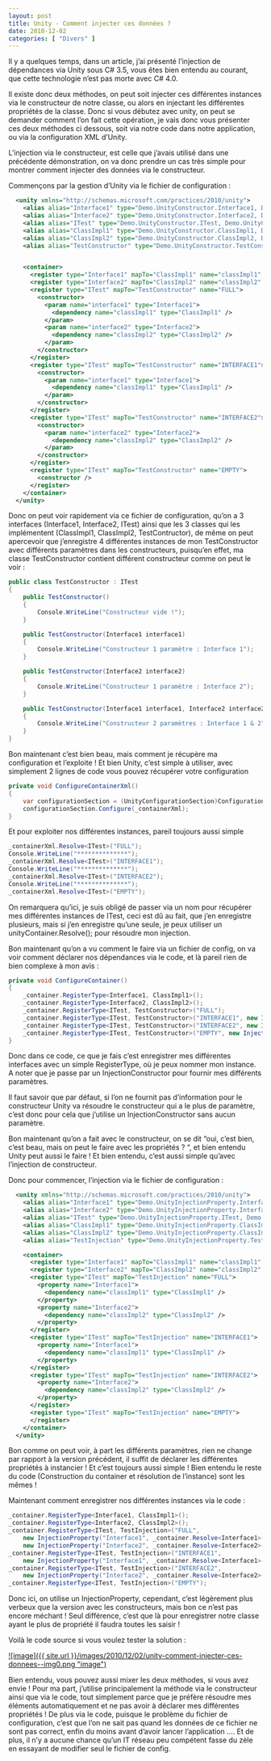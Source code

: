 ```yaml
---
layout: post
title: Unity - Comment injecter ces données ?
date: 2010-12-02
categories: [ "Divers" ]
---
```


Il y a quelques temps, dans un article, j’ai présenté l’injection de dépendances via Unity sous C# 3.5, vous êtes bien entendu au courant, que cette technologie n’est pas morte avec C# 4.0.

Il existe donc deux méthodes, on peut soit injecter ces différentes instances via le constructeur de notre classe, ou alors en injectant les différentes propriétés de la classe. Donc si vous débutez avec unity, on peut se demander comment l’on fait cette opération, je vais donc vous présenter ces deux méthodes ci dessous, soit via notre code dans notre application, ou via la configuration XML d’Unity.

L’injection via le constructeur, est celle que j’avais utilisé dans une précédente démonstration, on va donc prendre un cas très simple pour montrer comment injecter des données via le constructeur.

Commençons par la gestion d’Unity via le fichier de configuration :

```xml
  <unity xmlns="http://schemas.microsoft.com/practices/2010/unity">
    <alias alias="Interface1" type="Demo.UnityConstructor.Interface1, Demo.UnityConstructor" />
    <alias alias="Interface2" type="Demo.UnityConstructor.Interface2, Demo.UnityConstructor" />
    <alias alias="ITest" type="Demo.UnityConstructor.ITest, Demo.UnityConstructor" />
    <alias alias="ClassImpl1" type="Demo.UnityConstructor.ClassImpl1, Demo.UnityConstructor" />
    <alias alias="ClassImpl2" type="Demo.UnityConstructor.ClassImpl2, Demo.UnityConstructor" />
    <alias alias="TestConstructor" type="Demo.UnityConstructor.TestConstructor, Demo.UnityConstructor" />


    <container>
      <register type="Interface1" mapTo="ClassImpl1" name="classImpl1" />
      <register type="Interface2" mapTo="ClassImpl2" name="classImpl2" />
      <register type="ITest" mapTo="TestConstructor" name="FULL">
        <constructor>
          <param name="interface1" type="Interface1">
            <dependency name="classImpl1" type="ClassImpl1" />
          </param>
          <param name="interface2" type="Interface2">
            <dependency name="classImpl2" type="ClassImpl2" />
          </param>
        </constructor>
      </register>
      <register type="ITest" mapTo="TestConstructor" name="INTERFACE1">
        <constructor>
          <param name="interface1" type="Interface1">
            <dependency name="classImpl1" type="ClassImpl1" />
          </param>
        </constructor>
      </register>
      <register type="ITest" mapTo="TestConstructor" name="INTERFACE2">
        <constructor>
          <param name="interface2" type="Interface2">
            <dependency name="classImpl2" type="ClassImpl2" />
          </param>
        </constructor>
      </register>
      <register type="ITest" mapTo="TestConstructor" name="EMPTY">
        <constructor />
      </register>
    </container>
  </unity> 
```

Donc on peut voir rapidement via ce fichier de configuration, qu’on a 3 interfaces (Interface1, Interface2, ITest) ainsi que les 3 classes qui les implémentent (ClassImpl1, ClassImpl2, TestContructor), de même on peut apercevoir que j’enregistre 4 différentes instances de mon TestConstructor avec différents paramètres dans les constructeurs, puisqu’en effet, ma classe TestConstructor contient différent constructeur comme on peut le voir :

```csharp
public class TestConstructor : ITest 
{
    public TestConstructor()
    {
        Console.WriteLine("Constructeur vide !");
    }

    public TestConstructor(Interface1 interface1)
    {
        Console.WriteLine("Constructeur 1 paramètre : Interface 1");
    }

    public TestConstructor(Interface2 interface2)
    {
        Console.WriteLine("Constructeur 1 paramètre : Interface 2");
    }

    public TestConstructor(Interface1 interface1, Interface2 interface2)
    {
        Console.WriteLine("Constructeur 2 paramètres : Interface 1 & 2");
    }
}
```

Bon maintenant c’est bien beau, mais comment je récupère ma configuration et l’exploite ! Et bien Unity, c’est simple à utiliser, avec simplement 2 lignes de code vous pouvez récupérer votre configuration

```csharp
private void ConfigureContainerXml()
{
    var configurationSection = (UnityConfigurationSection)ConfigurationManager.GetSection("unity");
    configurationSection.Configure(_containerXml);
}
```

Et pour exploiter nos différentes instances, pareil toujours aussi simple

```csharp
_containerXml.Resolve<ITest>("FULL");
Console.WriteLine("**************");
_containerXml.Resolve<ITest>("INTERFACE1");
Console.WriteLine("**************");
_containerXml.Resolve<ITest>("INTERFACE2");
Console.WriteLine("**************");
_containerXml.Resolve<ITest>("EMPTY");
```

On remarquera qu’ici, je suis obligé de passer via un nom pour récupérer mes différentes instances de ITest, ceci est dû au fait, que j’en enregistre plusieurs, mais si j’en enregistre qu’une seule, je peux utiliser un unityContainer.Resolve<MonInterface>(); pour résoudre mon injection.

Bon maintenant qu’on a vu comment le faire via un fichier de config, on va voir comment déclarer nos dépendances via le code, et là pareil rien de bien complexe à mon avis :

```csharp
private void ConfigureContainer()
{
    _container.RegisterType<Interface1, ClassImpl1>();
    _container.RegisterType<Interface2, ClassImpl2>();
    _container.RegisterType<ITest, TestConstructor>("FULL");
    _container.RegisterType<ITest, TestConstructor>("INTERFACE1", new InjectionConstructor(_container.Resolve<Interface1>()));
    _container.RegisterType<ITest, TestConstructor>("INTERFACE2", new InjectionConstructor(_container.Resolve<Interface2>()));
    _container.RegisterType<ITest, TestConstructor>("EMPTY", new InjectionConstructor());
}
```

Donc dans ce code, ce que je fais c’est enregistrer mes différentes interfaces avec un simple RegisterType, où je peux nommer mon instance. A noter que je passe par un InjectionConstructor pour fournir mes différents paramètres.

Il faut savoir que par défaut, si l’on ne fournit pas d’information pour le constructeur Unity va résoudre le constructeur qui a le plus de paramètre, c’est donc pour cela que j’utilise un InjectionConstructor sans aucun paramètre.

Bon maintenant qu’on a fait avec le constructeur, on se dit “oui, c’est bien, c’est beau, mais on peut le faire avec les propriétés ? “, et bien entendu Unity peut aussi le faire ! Et bien entendu, c’est aussi simple qu’avec l’injection de constructeur.

Donc pour commencer, l’injection via le fichier de configuration :

```xml
  <unity xmlns="http://schemas.microsoft.com/practices/2010/unity">
    <alias alias="Interface1" type="Demo.UnityInjectionProperty.Interface1, Demo.UnityInjectionProperty" />
    <alias alias="Interface2" type="Demo.UnityInjectionProperty.Interface2, Demo.UnityInjectionProperty" />
    <alias alias="ITest" type="Demo.UnityInjectionProperty.ITest, Demo.UnityInjectionProperty" />
    <alias alias="ClassImpl1" type="Demo.UnityInjectionProperty.ClassImpl1, Demo.UnityInjectionProperty" />
    <alias alias="ClassImpl2" type="Demo.UnityInjectionProperty.ClassImpl2, Demo.UnityInjectionProperty" />
    <alias alias="TestInjection" type="Demo.UnityInjectionProperty.TestInjection, Demo.UnityInjectionProperty" />

    <container>
      <register type="Interface1" mapTo="ClassImpl1" name="classImpl1" />
      <register type="Interface2" mapTo="ClassImpl2" name="classImpl2" />
      <register type="ITest" mapTo="TestInjection" name="FULL">
        <property name="Interface1">
          <dependency name="classImpl1" type="ClassImpl1" />
        </property>
        <property name="Interface2">
          <dependency name="classImpl2" type="ClassImpl2" />
        </property>
      </register>
      <register type="ITest" mapTo="TestInjection" name="INTERFACE1">
        <property name="Interface1">
          <dependency name="classImpl1" type="ClassImpl1" />
        </property>
      </register>
      <register type="ITest" mapTo="TestInjection" name="INTERFACE2">
        <property name="Interface2">
          <dependency name="classImpl2" type="ClassImpl2" />
        </property>
      </register>
      <register type="ITest" mapTo="TestInjection" name="EMPTY">
      </register>
    </container>
  </unity> 
```

Bon comme on peut voir, à part les différents paramètres, rien ne change par rapport à la version précédent, il suffit de déclarer les différentes propriétés à instancier ! Et c’est toujours aussi simple ! Bien entendu le reste du code (Construction du container et résolution de l’instance) sont les mêmes !

Maintenant comment enregistrer nos différentes instances via le code :

```csharp
_container.RegisterType<Interface1, ClassImpl1>();
_container.RegisterType<Interface2, ClassImpl2>();
_container.RegisterType<ITest, TestInjection>("FULL",
    new InjectionProperty("Interface1", _container.Resolve<Interface1>()),
    new InjectionProperty("Interface2", _container.Resolve<Interface2>()));
_container.RegisterType<ITest, TestInjection>("INTERFACE1",
    new InjectionProperty("Interface1", _container.Resolve<Interface1>()));
_container.RegisterType<ITest, TestInjection>("INTERFACE2",
    new InjectionProperty("Interface2", _container.Resolve<Interface2>()));
_container.RegisterType<ITest, TestInjection>("EMPTY");
```

Donc ici, on utilise un InjectionProperty, cependant, c’est légèrement plus verbeux que la version avec les constructeurs, mais bon ce n’est pas encore méchant ! Seul différence, c’est que là pour enregistrer notre classe ayant le plus de propriété il faudra toutes les saisir !

Voilà le code source si vous voulez tester la solution :

[![image]({{ site.url }}/images/2010/12/02/unity-comment-injecter-ces-donnees--img0.png "image")](http://cid-27033cda87e10205.office.live.com/self.aspx/Blog/Demo.UnityConstructor.zip)

Bien entendu, vous pouvez aussi mixer les deux méthodes, si vous avez envie ! Pour ma part, j’utilise principalement la méthode via le constructeur ainsi que via le code, tout simplement parce que je préfère résoudre mes éléments automatiquement et ne pas avoir à déclarer mes différentes propriétés ! De plus via le code, puisque le problème du fichier de configuration, c’est que l’on ne sait pas quand les données de ce fichier ne sont pas correct, enfin du moins avant d’avoir lancer l’application …. Et de plus, il n’y a aucune chance qu’un IT réseau peu compétent fasse du zèle en essayant de modifier seul le fichier de config.